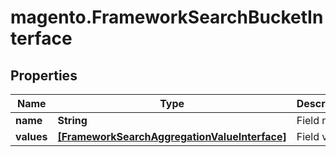 # magento.FrameworkSearchBucketInterface

## Properties
Name | Type | Description | Notes
------------ | ------------- | ------------- | -------------
**name** | **String** | Field name | 
**values** | [**[FrameworkSearchAggregationValueInterface]**](FrameworkSearchAggregationValueInterface.md) | Field values | 


